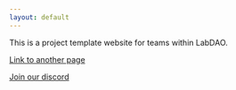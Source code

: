 ```yaml
---
layout: default
---
```


This is a project template website for teams within LabDAO.

[Link to another page](./join_us.md)

[Join our discord](https://discord.gg/labdao)
